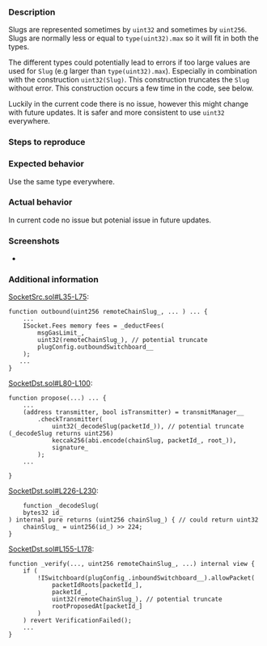 ### Description

Slugs are represented sometimes by `uint32` and sometimes by `uint256`.
Slugs are normally less or equal to `type(uint32).max` so it will fit in both the types.

The different types could potentially lead to errors if too large values are used for `Slug` (e.g larger than `type(uint32).max`).
Especially in combination with the construction `uint32(Slug)`. This construction truncates the `Slug` without error.
This construction occurs a few time in the code, see below.

Luckily in the current code there is no issue, however this might change with future updates.
It is safer and more consistent to use `uint32` everywhere.

### Steps to reproduce


### Expected behavior
Use the same type everywhere.

### Actual behavior

In current code no issue but potenial issue in future updates.

### Screenshots

-

### Additional information

[SocketSrc.sol#L35-L75](https://github.com/SocketDotTech/socket-DL/blob/master/contracts/socket/SocketSrc.sol#L35-L75):

```solidity
function outbound(uint256 remoteChainSlug_, ... ) ... {
    ...
    ISocket.Fees memory fees = _deductFees(
        msgGasLimit_,
        uint32(remoteChainSlug_), // potential truncate
        plugConfig.outboundSwitchboard__
    );
   ...    
}
```
[SocketDst.sol#L80-L100](https://github.com/SocketDotTech/socket-DL/blob/master/contracts/socket/SocketDst.sol#L80-L100):

```solidity
function propose(...) ... {
    ...
    (address transmitter, bool isTransmitter) = transmitManager__
        .checkTransmitter(
            uint32(_decodeSlug(packetId_)), // potential truncate (_decodeSlug returns uint256)
            keccak256(abi.encode(chainSlug, packetId_, root_)),
            signature_
        );
    ...
    
}
```
[SocketDst.sol#L226-L230](https://github.com/SocketDotTech/socket-DL/blob/master/contracts/socket/SocketDst.sol#L226-L230):

```solidity
    function _decodeSlug(
    bytes32 id_
) internal pure returns (uint256 chainSlug_) { // could return uint32
    chainSlug_ = uint256(id_) >> 224;
}
```

[SocketDst.sol#L155-L178](https://github.com/SocketDotTech/socket-DL/blob/master/contracts/socket/SocketDst.sol#L155-L178):

```solidity
function _verify(..., uint256 remoteChainSlug_, ...) internal view {
    if (
        !ISwitchboard(plugConfig_.inboundSwitchboard__).allowPacket(
            packetIdRoots[packetId_],
            packetId_,
            uint32(remoteChainSlug_), // potential truncate
            rootProposedAt[packetId_]
        )
    ) revert VerificationFailed();
    ...
}
```


